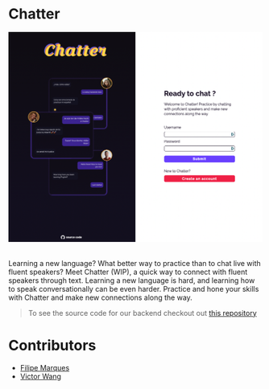 # Chatter

<img src='./src/assets/images/chatter-screenshot.png'/>
<br/>
<br/>

Learning a new language? What better way to practice than to chat live with fluent speakers? Meet Chatter (WIP), a quick way to connect with fluent speakers through text. Learning a new language is hard, and learning how to speak conversationally can be even harder. Practice and hone your skills with Chatter and make new connections along the way.

> To see the source code for our backend checkout out [this repository](https://github.com/filipeqm94/server-project-4)

# Contributors

- [Filipe Marques](https://github.com/filipeqm94)
- [Victor Wang](https://github.com/v-wang)
